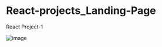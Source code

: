 # React-projects_Landing-Page
React Project-1

![image](https://github.com/ShifaKhan-24/React-projects_Landing-Page/assets/94692552/0a52bc0c-8e8a-4d51-a69b-d9433f16a717)
